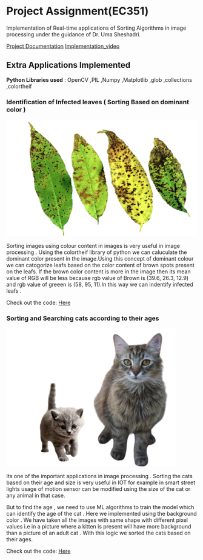 # Project Assignment(EC351)

Implementation of Real-time applications of Sorting Algorithms in image processing under the guidance of Dr. Uma Sheshadri. 

[Project Documentation](https://github.com/P-Chandana/EC351_Algorithms_Virtual_Hackathon/blob/main/Project-report.pdf)         [Implementation_video](https://drive.google.com/file/d/1fRBgTfIGBSIq38V5JpnWNTVtxEg31pHd/view)

## Extra Applications Implemented

**Python Libraries used** : OpenCV ,PIL ,Numpy ,Matplotlib ,glob ,collections ,colortheif 

### Identification of Infected leaves ( Sorting Based on dominant color )

![](l.png)

Sorting images using colour content in images is very useful in image processing . Using the colortheif library of python we can caluculate the dominant color present in the image.Using this concept of dominant colour we can catogorize leafs based on the color content of brown spots present on the leafs. If the brown color content is more in the image then its mean value of RGB will be less because rgb value of Brown is (39.6, 26.3, 12.9) and rgb value of greeen is (58, 95, 11).In this way we can indentify infected leafs .

Check out the code: [Here](https://github.com/P-Chandana/EC351_Algorithms_Virtual_Hackathon/blob/main/Sorting_by_color.py)

### Sorting and Searching cats according to their ages 

![](a.png)

Its one of the important applications in image processing . Sorting the cats based on their age and size is very useful in IOT for example in smart street lights usage of motion sensor can be modified using the size of the cat or any animal in that case.

But to find the age , we need to use ML algorithms to train the model which can identify the age of the cat . Here we implemented using the background color . We have taken all the images with same shape with different pixel values i.e in a picture where a kitten is present will have more background than a picture of an adult cat . With this logic we sorted the cats based on their ages.

Check out the code: [Here](https://github.com/P-Chandana/EC351_Algorithms_Virtual_Hackathon/blob/main/age.py)










